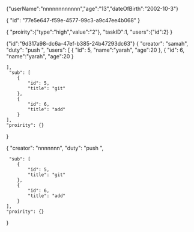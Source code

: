 {"userName":"nnnnnnnnnnnn","age":"13","dateOfBirth":"2002-10-3"}

{
"id": "77e5e647-f59e-4577-99c3-a9c47ee4b068"
}

{
"proirity":{"type":"high","value":"2"},
"taskID":1,
"users":{"id":2}
}

{"id":"9d317a98-dc6a-47ef-b385-24b47293dc63"}
{
"creator": "samah",
"duty": "push ",
"users": [
{
"id": 5,
"name":"yarah",
"age":20
},
{
"id": 6,
"name":"yarah",
"age":20
}

    ],
     "sub": [
        {
            "id": 5,
            "title": "git"
        },
        {
            "id": 6,
            "title": "add"
        }
    ],
    "proirity": {}

}

{
"creator": "nnnnnnn",
"duty": "push ",

     "sub": [
        {
            "id": 5,
            "title": "git"
        },
        {
            "id": 6,
            "title": "add"
        }
    ],
    "proirity": {}

}

